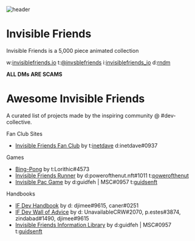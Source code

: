 
![header](https://pbs.twimg.com/profile_banners/1457443615542636545/1641009391/1500x500)

# Invisible Friends
Invisible Friends is a 5,000 piece animated collection

w:[invisiblefriends.io](https://invisiblefriends.io/) 
t:[@invsblefriends](https://twitter.com/InvsbleFriends) 
i:[invisiblefriends_io](https://www.instagram.com/invisiblefriends_io/) 
d:[rndm](https://discord.gg/rndm)

**ALL DMs ARE SCAMS**

# Awesome Invisible Friends
A curated list of projects made by the inspiring community @ #dev-collective.

Fan Club Sites
- [Invisible Friends Fan Club](https://invisiblefc.com/) by t:[inetdave](https://twitter.com/inetdave) d:inetdave#0937

Games
- [Bing-Pong](https://github.com/Invisible-Devs/bing-pong) by t:Lorithic#4573
- [Invisible Friends Runner](https://www.powerofthenut.xyz/) by d:powerofthenut.nft#1011 t:[powerofthenut](https://twitter.com/powerofthenut)
- [Invisible Pac Game](https://www.invisible-pac.xyz/) by d:guidfeh | MSC#0957 t:[guidsenft](https://twitter.com/guidsenft)

Handbooks
- [IF Dev Handbook](https://cloud-fern-8be.notion.site/IF-Dev-Handbook-60a3ac9acebc41ef9fa48dbb05f0a75e) by d: djimee#9615, caner#0251
- [IF Dev Wall of Advice](https://cloud-fern-8be.notion.site/IF-Dev-Wall-of-Advice-2710f33b9bda4c0b837f5824e663e2b5) by d: UnavailableCRW#2070, p.estes#3874, zindabad#1490, djimee#9615
- [Invisible Friends Information Library](https://guidsen.notion.site/guidsen/Invisible-friends-information-library-6566eafb29994031bfe5c9ca77322c0d) by d:guidfeh | MSC#0957 t:[guidsenft](https://twitter.com/guidsenft)
